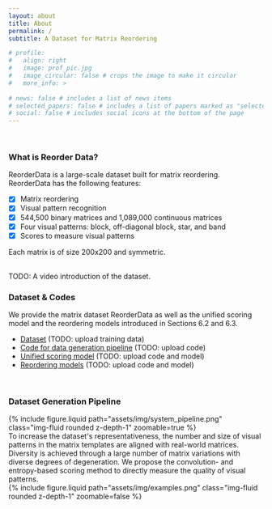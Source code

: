 ```yaml
---
layout: about
title: About
permalink: /
subtitle: A Dataset for Matrix Reordering

# profile:
#   align: right
#   image: prof_pic.jpg
#   image_circular: false # crops the image to make it circular
#   more_info: >
 
# news: false # includes a list of news items
# selected_papers: false # includes a list of papers marked as "selected={true}"
# social: false # includes social icons at the bottom of the page
---
```

<br />

<h3><span class="font-weight-bold">What is Reorder Data?</span></h3>

ReorderData is a large-scale dataset built for matrix reordering. ReorderData has the following features:

- [x] Matrix reordering
- [x] Visual pattern recognition
- [x] 544,500 binary matrices and 1,089,000 continuous matrices
- [x] Four visual patterns: block, off-diagonal block, star, and band
- [x] Scores to measure visual patterns

Each matrix is of size 200x200 and symmetric.

<br />
TODO: A video introduction of the dataset.
<br />

<h3><span class="font-weight-bold">Dataset & Codes</span></h3>

We provide the matrix dataset ReorderData as well as the unified scoring model and the reordering models introduced in Sections 6.2 and 6.3. 
- [Dataset](https://drive.google.com/drive/u/1/folders/1QAEHPqj7Tog1gpj10dfqKBwSQffRHsIX) (TODO: upload training data)
- [Code for data generation pipeline]() (TODO: upload code)
- [Unified scoring model]() (TODO: upload code and model)
- [Reordering models]() (TODO: upload code and model)

<br />

<h3><span class="font-weight-bold">Dataset Generation Pipeline</span></h3>
<div class="col-sm mt-3 mt-md-0">
    {% include figure.liquid path="assets/img/system_pipeline.png" class="img-fluid rounded z-depth-1" zoomable=true %}
</div>
To increase the dataset's representativeness, the number and size of visual patterns in the matrix templates are aligned with real-world matrices. Diversity is achieved through a large number of matrix variations with diverse degrees of degeneration. We propose the convolution- and entropy-based scoring method to directly measure the quality of visual patterns.

<br />

<div class="col-sm mt-3 mt-md-0">
    {% include figure.liquid path="assets/img/examples.png" class="img-fluid rounded z-depth-1" zoomable=false %}
</div>


